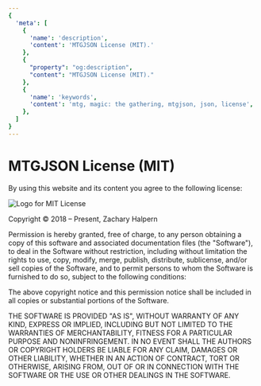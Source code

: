 ```yaml
---
{
  'meta': [
    {
      'name': 'description',
      'content': 'MTGJSON License (MIT).'
    },
    {
      "property": "og:description",
      "content": "MTGJSON License (MIT)."
    },
    {
      'name': 'keywords',
      'content': 'mtg, magic: the gathering, mtgjson, json, license',
    },
  ]
}
---
```


# MTGJSON License (MIT)

By using this website and its content you agree to the following license:

<img class="img-license" src="/images/assets/mit-license.jpg" alt="Logo for MIT License" title="MIT License" />

Copyright &copy; 2018 &ndash; Present, Zachary Halpern

Permission is hereby granted, free of charge, to any person obtaining a copy of this software and associated documentation files (the "Software"), to deal in the Software without restriction, including without limitation the rights to use, copy, modify, merge, publish, distribute, sublicense, and/or sell copies of the Software, and to permit persons to whom the Software is furnished to do so, subject to the following conditions:

The above copyright notice and this permission notice shall be included in all copies or substantial portions of the Software.

THE SOFTWARE IS PROVIDED "AS IS", WITHOUT WARRANTY OF ANY KIND, EXPRESS OR
IMPLIED, INCLUDING BUT NOT LIMITED TO THE WARRANTIES OF MERCHANTABILITY,
FITNESS FOR A PARTICULAR PURPOSE AND NONINFRINGEMENT. IN NO EVENT SHALL THE AUTHORS OR COPYRIGHT HOLDERS BE LIABLE FOR ANY CLAIM, DAMAGES OR OTHER
LIABILITY, WHETHER IN AN ACTION OF CONTRACT, TORT OR OTHERWISE, ARISING FROM, OUT OF OR IN CONNECTION WITH THE SOFTWARE OR THE USE OR OTHER DEALINGS IN THE SOFTWARE.

